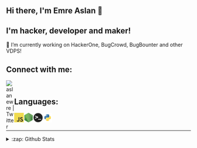 ## Hi there, I'm Emre Aslan 👋

## I'm hacker, developer and maker!

🔭 I’m currently working on HackerOne, BugCrowd, BugBounter and other VDPS!

## Connect with me:

[<img align="left" alt="aslanewre | Twitter" width="22px" src="https://cdn.jsdelivr.net/npm/simple-icons@v3/icons/twitter.svg" />][twitter]

<br />

## Languages:

<img align="left" alt="JavaScript" width="26px" src="https://raw.githubusercontent.com/github/explore/80688e429a7d4ef2fca1e82350fe8e3517d3494d/topics/javascript/javascript.png" />
<img align="left" alt="Node.js" width="26px" src="https://raw.githubusercontent.com/github/explore/80688e429a7d4ef2fca1e82350fe8e3517d3494d/topics/nodejs/nodejs.png" />
<img align="left" alt="Terminal" width="26px" src="https://raw.githubusercontent.com/github/explore/80688e429a7d4ef2fca1e82350fe8e3517d3494d/topics/terminal/terminal.png" />
<img align="left" alt="Python" width="26px" src="https://raw.githubusercontent.com/github/explore/80688e429a7d4ef2fca1e82350fe8e3517d3494d/topics/python/python.png" />


<br />
<br />

---

</details>

<details>
  <summary>:zap: Github Stats</summary>

  <img align="left" alt="Emre Aslan's Github Stats" src="https://github-readme-stats.codestackr.vercel.app/api?username=aslanemre&show_icons=true&hide_border=true" />

</details>

[twitter]: https://twitter.com/aslanewre
[instagram]: https://instagram.com/aslanewre
[linkedin]: https://linkedin.com/in/emre-a-6b7958157/
